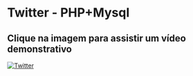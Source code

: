 # Twitter - PHP+Mysql
## Clique na imagem para assistir um vídeo demonstrativo
[![Twitter](https://github.com/vinicius-alcantara/orlandoCity-Site/blob/master/img/publicidades/Twitter.png)](http://www.kizoa.com/Montagem-Vídeo/d242404481k3288771o1l1/twitter "Twitter")
